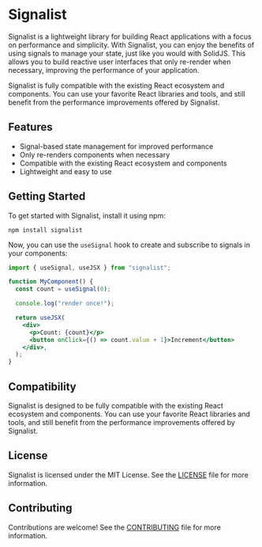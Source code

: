 # Signalist

Signalist is a lightweight library for building React applications with a focus on performance and simplicity. With Signalist, you can enjoy the benefits of using signals to manage your state, just like you would with SolidJS. This allows you to build reactive user interfaces that only re-render when necessary, improving the performance of your application.

Signalist is fully compatible with the existing React ecosystem and components. You can use your favorite React libraries and tools, and still benefit from the performance improvements offered by Signalist.

## Features

- Signal-based state management for improved performance
- Only re-renders components when necessary
- Compatible with the existing React ecosystem and components
- Lightweight and easy to use

## Getting Started

To get started with Signalist, install it using npm:

```
npm install signalist
```

Now, you can use the `useSignal` hook to create and subscribe to signals in your components:

```jsx
import { useSignal, useJSX } from "signalist";

function MyComponent() {
  const count = useSignal(0);

  console.log("render once!");

  return useJSX(
    <div>
      <p>Count: {count}</p>
      <button onClick={() => count.value + 1}>Increment</button>
    </div>,
  );
}
```

## Compatibility

Signalist is designed to be fully compatible with the existing React ecosystem and components. You can use your favorite React libraries and tools, and still benefit from the performance improvements offered by Signalist.

## License

Signalist is licensed under the MIT License. See the [LICENSE](./LICENSE) file for more information.

## Contributing

Contributions are welcome! See the [CONTRIBUTING](./CONTRIBUTING.md) file for more information.
